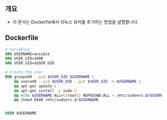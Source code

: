 ## 개요
* 이 문서는 Dockerfie에서 리눅스 유저를 추가하는 방법을 설명합니다.

## Dockerfile

```dockerfile
# Variables
ARG USERNAME=ansible
ARG USER_UID=1000
ARG USER_GID=$USER_UID

# Create the user
RUN groupadd --gid $USER_GID $USERNAME \
    && useradd --uid $USER_UID --gid $USER_GID -m $USERNAME \
    && apt-get update \
    && apt-get install -y sudo \
    && echo $USERNAME ALL=\(root\) NOPASSWD:ALL > /etc/sudoers.d/$USERNAME \
    && chmod 0440 /etc/sudoers.d/$USERNAME


USER $USERNAME
```
